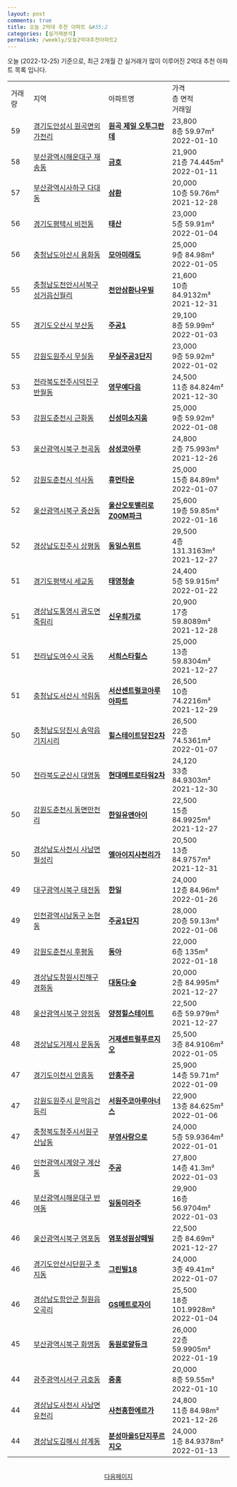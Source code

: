 ```yaml
---
layout: post
comments: true
title: 오늘 2억대 추천 아파트 &#35;2
categories: [실거래분석]
permalink: /weekly/오늘2억대추천아파트2
---
```


오늘 (2022-12-25) 기준으로, 최근 2개월 간 실거래가 많이 이루어진 2억대 추천 아파트 목록 입니다.

<table class="sortable">
  <tr>
    <td>거래량</td>
    <td>지역</td>
    <td>아파트명</td>
    <td>가격<br>층 면적<br>거래일</td>
  </tr>

  <tr class="item">
    <td>59</td>
    <td><a href="/apt/경기도안성시원곡면외가천리">경기도안성시 원곡면외가천리</a></td>
    <td style="font-weight: bold;"><a href="/apt/경기도안성시원곡면외가천리원곡제일오투그란데">원곡 제일 오투그란데</a></td>
    <td>23,800<br>8층  59.97m²<br>2022-01-10</td>
  </tr>

  <tr class="item">
    <td>58</td>
    <td><a href="/apt/부산광역시해운대구재송동">부산광역시해운대구 재송동</a></td>
    <td style="font-weight: bold;"><a href="/apt/부산광역시해운대구재송동금호">금호</a></td>
    <td>21,900<br>21층  74.445m²<br>2022-01-11</td>
  </tr>

  <tr class="item">
    <td>57</td>
    <td><a href="/apt/부산광역시사하구다대동">부산광역시사하구 다대동</a></td>
    <td style="font-weight: bold;"><a href="/apt/부산광역시사하구다대동삼환">삼환</a></td>
    <td>20,000<br>10층  59.76m²<br>2021-12-28</td>
  </tr>

  <tr class="item">
    <td>56</td>
    <td><a href="/apt/경기도평택시비전동">경기도평택시 비전동</a></td>
    <td style="font-weight: bold;"><a href="/apt/경기도평택시비전동태산">태산</a></td>
    <td>23,000<br>5층  59.91m²<br>2022-01-04</td>
  </tr>

  <tr class="item">
    <td>56</td>
    <td><a href="/apt/충청남도아산시용화동">충청남도아산시 용화동</a></td>
    <td style="font-weight: bold;"><a href="/apt/충청남도아산시용화동모아미래도">모아미래도</a></td>
    <td>25,000<br>9층  84.98m²<br>2022-01-05</td>
  </tr>

  <tr class="item">
    <td>55</td>
    <td><a href="/apt/충청남도천안시서북구성거읍신월리">충청남도천안시서북구 성거읍신월리</a></td>
    <td style="font-weight: bold;"><a href="/apt/충청남도천안시서북구성거읍신월리천안삼환나우빌">천안삼환나우빌</a></td>
    <td>21,600<br>10층  84.9132m²<br>2021-12-31</td>
  </tr>

  <tr class="item">
    <td>55</td>
    <td><a href="/apt/경기도오산시부산동">경기도오산시 부산동</a></td>
    <td style="font-weight: bold;"><a href="/apt/경기도오산시부산동주공1">주공1</a></td>
    <td>29,100<br>8층  59.99m²<br>2022-01-03</td>
  </tr>

  <tr class="item">
    <td>55</td>
    <td><a href="/apt/강원도원주시무실동">강원도원주시 무실동</a></td>
    <td style="font-weight: bold;"><a href="/apt/강원도원주시무실동무실주공3단지">무실주공3단지</a></td>
    <td>23,000<br>9층  59.92m²<br>2022-01-02</td>
  </tr>

  <tr class="item">
    <td>53</td>
    <td><a href="/apt/전라북도전주시덕진구반월동">전라북도전주시덕진구 반월동</a></td>
    <td style="font-weight: bold;"><a href="/apt/전라북도전주시덕진구반월동영무예다음">영무예다음</a></td>
    <td>24,500<br>11층  84.824m²<br>2021-12-30</td>
  </tr>

  <tr class="item">
    <td>53</td>
    <td><a href="/apt/강원도춘천시근화동">강원도춘천시 근화동</a></td>
    <td style="font-weight: bold;"><a href="/apt/강원도춘천시근화동신성미소지움">신성미소지움</a></td>
    <td>25,000<br>9층  59.92m²<br>2022-01-08</td>
  </tr>

  <tr class="item">
    <td>53</td>
    <td><a href="/apt/울산광역시북구천곡동">울산광역시북구 천곡동</a></td>
    <td style="font-weight: bold;"><a href="/apt/울산광역시북구천곡동삼성코아루">삼성코아루</a></td>
    <td>24,800<br>2층  75.993m²<br>2021-12-26</td>
  </tr>

  <tr class="item">
    <td>52</td>
    <td><a href="/apt/강원도춘천시석사동">강원도춘천시 석사동</a></td>
    <td style="font-weight: bold;"><a href="/apt/강원도춘천시석사동휴먼타운">휴먼타운</a></td>
    <td>25,000<br>15층  84.89m²<br>2022-01-07</td>
  </tr>

  <tr class="item">
    <td>52</td>
    <td><a href="/apt/울산광역시북구중산동">울산광역시북구 중산동</a></td>
    <td style="font-weight: bold;"><a href="/apt/울산광역시북구중산동울산오토밸리로Z00M파크">울산오토밸리로Z00M파크</a></td>
    <td>25,600<br>19층  59.85m²<br>2022-01-16</td>
  </tr>

  <tr class="item">
    <td>52</td>
    <td><a href="/apt/경상남도진주시상평동">경상남도진주시 상평동</a></td>
    <td style="font-weight: bold;"><a href="/apt/경상남도진주시상평동동일스위트">동일스위트</a></td>
    <td>29,500<br>4층  131.3163m²<br>2021-12-27</td>
  </tr>

  <tr class="item">
    <td>51</td>
    <td><a href="/apt/경기도평택시세교동">경기도평택시 세교동</a></td>
    <td style="font-weight: bold;"><a href="/apt/경기도평택시세교동태영청솔">태영청솔</a></td>
    <td>24,400<br>5층  59.915m²<br>2022-01-22</td>
  </tr>

  <tr class="item">
    <td>51</td>
    <td><a href="/apt/경상남도통영시광도면죽림리">경상남도통영시 광도면죽림리</a></td>
    <td style="font-weight: bold;"><a href="/apt/경상남도통영시광도면죽림리신우희가로">신우희가로</a></td>
    <td>20,900<br>17층  59.8089m²<br>2021-12-28</td>
  </tr>

  <tr class="item">
    <td>51</td>
    <td><a href="/apt/전라남도여수시국동">전라남도여수시 국동</a></td>
    <td style="font-weight: bold;"><a href="/apt/전라남도여수시국동서희스타힐스">서희스타힐스</a></td>
    <td>25,000<br>13층  59.8304m²<br>2021-12-27</td>
  </tr>

  <tr class="item">
    <td>51</td>
    <td><a href="/apt/충청남도서산시석림동">충청남도서산시 석림동</a></td>
    <td style="font-weight: bold;"><a href="/apt/충청남도서산시석림동서산센트럴코아루아파트">서산센트럴코아루아파트</a></td>
    <td>26,500<br>10층  74.2216m²<br>2021-12-29</td>
  </tr>

  <tr class="item">
    <td>50</td>
    <td><a href="/apt/충청남도당진시송악읍기지시리">충청남도당진시 송악읍기지시리</a></td>
    <td style="font-weight: bold;"><a href="/apt/충청남도당진시송악읍기지시리힐스테이트당진2차">힐스테이트당진2차</a></td>
    <td>26,500<br>22층  74.5361m²<br>2022-01-07</td>
  </tr>

  <tr class="item">
    <td>50</td>
    <td><a href="/apt/전라북도군산시대명동">전라북도군산시 대명동</a></td>
    <td style="font-weight: bold;"><a href="/apt/전라북도군산시대명동현대메트로타워2차">현대메트로타워2차</a></td>
    <td>24,120<br>33층  84.9303m²<br>2021-12-30</td>
  </tr>

  <tr class="item">
    <td>50</td>
    <td><a href="/apt/강원도춘천시동면만천리">강원도춘천시 동면만천리</a></td>
    <td style="font-weight: bold;"><a href="/apt/강원도춘천시동면만천리한일유앤아이">한일유앤아이</a></td>
    <td>22,500<br>15층  84.9925m²<br>2021-12-27</td>
  </tr>

  <tr class="item">
    <td>50</td>
    <td><a href="/apt/경상남도사천시사남면월성리">경상남도사천시 사남면월성리</a></td>
    <td style="font-weight: bold;"><a href="/apt/경상남도사천시사남면월성리엘아이지사천리가">엘아이지사천리가</a></td>
    <td>20,500<br>13층  84.9757m²<br>2021-12-31</td>
  </tr>

  <tr class="item">
    <td>49</td>
    <td><a href="/apt/대구광역시북구태전동">대구광역시북구 태전동</a></td>
    <td style="font-weight: bold;"><a href="/apt/대구광역시북구태전동한일">한일</a></td>
    <td>24,000<br>12층  84.96m²<br>2022-01-26</td>
  </tr>

  <tr class="item">
    <td>49</td>
    <td><a href="/apt/인천광역시남동구논현동">인천광역시남동구 논현동</a></td>
    <td style="font-weight: bold;"><a href="/apt/인천광역시남동구논현동주공1단지">주공1단지</a></td>
    <td>28,000<br>20층  59.13m²<br>2022-01-06</td>
  </tr>

  <tr class="item">
    <td>49</td>
    <td><a href="/apt/강원도춘천시후평동">강원도춘천시 후평동</a></td>
    <td style="font-weight: bold;"><a href="/apt/강원도춘천시후평동동아">동아</a></td>
    <td>22,000<br>6층  135m²<br>2022-01-18</td>
  </tr>

  <tr class="item">
    <td>49</td>
    <td><a href="/apt/경상남도창원시진해구경화동">경상남도창원시진해구 경화동</a></td>
    <td style="font-weight: bold;"><a href="/apt/경상남도창원시진해구경화동대동다:숲">대동다:숲</a></td>
    <td>20,000<br>2층  84.995m²<br>2021-12-27</td>
  </tr>

  <tr class="item">
    <td>48</td>
    <td><a href="/apt/울산광역시북구양정동">울산광역시북구 양정동</a></td>
    <td style="font-weight: bold;"><a href="/apt/울산광역시북구양정동양정힐스테이트">양정힐스테이트</a></td>
    <td>22,500<br>6층  59.979m²<br>2021-12-27</td>
  </tr>

  <tr class="item">
    <td>48</td>
    <td><a href="/apt/경상남도거제시문동동">경상남도거제시 문동동</a></td>
    <td style="font-weight: bold;"><a href="/apt/경상남도거제시문동동거제센트럴푸르지오">거제센트럴푸르지오</a></td>
    <td>25,500<br>3층  84.9106m²<br>2022-01-05</td>
  </tr>

  <tr class="item">
    <td>47</td>
    <td><a href="/apt/경기도이천시안흥동">경기도이천시 안흥동</a></td>
    <td style="font-weight: bold;"><a href="/apt/경기도이천시안흥동안흥주공">안흥주공</a></td>
    <td>25,900<br>14층  59.71m²<br>2022-01-09</td>
  </tr>

  <tr class="item">
    <td>47</td>
    <td><a href="/apt/강원도원주시문막읍건등리">강원도원주시 문막읍건등리</a></td>
    <td style="font-weight: bold;"><a href="/apt/강원도원주시문막읍건등리서원주코아루아너스">서원주코아루아너스</a></td>
    <td>22,900<br>13층  84.625m²<br>2022-01-06</td>
  </tr>

  <tr class="item">
    <td>47</td>
    <td><a href="/apt/충청북도청주시서원구산남동">충청북도청주시서원구 산남동</a></td>
    <td style="font-weight: bold;"><a href="/apt/충청북도청주시서원구산남동부영사랑으로">부영사랑으로</a></td>
    <td>24,000<br>5층  59.9364m²<br>2022-01-01</td>
  </tr>

  <tr class="item">
    <td>46</td>
    <td><a href="/apt/인천광역시계양구계산동">인천광역시계양구 계산동</a></td>
    <td style="font-weight: bold;"><a href="/apt/인천광역시계양구계산동주공">주공</a></td>
    <td>27,800<br>14층  41.3m²<br>2022-01-03</td>
  </tr>

  <tr class="item">
    <td>46</td>
    <td><a href="/apt/부산광역시해운대구반여동">부산광역시해운대구 반여동</a></td>
    <td style="font-weight: bold;"><a href="/apt/부산광역시해운대구반여동일동미라주">일동미라주</a></td>
    <td>29,900<br>16층  56.9704m²<br>2022-01-03</td>
  </tr>

  <tr class="item">
    <td>46</td>
    <td><a href="/apt/울산광역시북구염포동">울산광역시북구 염포동</a></td>
    <td style="font-weight: bold;"><a href="/apt/울산광역시북구염포동염포성원상떼빌">염포성원상떼빌</a></td>
    <td>22,500<br>2층  84.69m²<br>2021-12-27</td>
  </tr>

  <tr class="item">
    <td>46</td>
    <td><a href="/apt/경기도안산시단원구초지동">경기도안산시단원구 초지동</a></td>
    <td style="font-weight: bold;"><a href="/apt/경기도안산시단원구초지동그린빌18">그린빌18</a></td>
    <td>24,000<br>3층  49.41m²<br>2022-01-07</td>
  </tr>

  <tr class="item">
    <td>46</td>
    <td><a href="/apt/경상남도함안군칠원읍오곡리">경상남도함안군 칠원읍오곡리</a></td>
    <td style="font-weight: bold;"><a href="/apt/경상남도함안군칠원읍오곡리GS메트로자이">GS메트로자이</a></td>
    <td>25,500<br>18층  101.9928m²<br>2022-01-04</td>
  </tr>

  <tr class="item">
    <td>45</td>
    <td><a href="/apt/부산광역시북구화명동">부산광역시북구 화명동</a></td>
    <td style="font-weight: bold;"><a href="/apt/부산광역시북구화명동동원로얄듀크">동원로얄듀크</a></td>
    <td>26,000<br>22층  59.9905m²<br>2022-01-19</td>
  </tr>

  <tr class="item">
    <td>44</td>
    <td><a href="/apt/광주광역시서구금호동">광주광역시서구 금호동</a></td>
    <td style="font-weight: bold;"><a href="/apt/광주광역시서구금호동중흥">중흥</a></td>
    <td>20,000<br>8층  59.55m²<br>2022-01-10</td>
  </tr>

  <tr class="item">
    <td>44</td>
    <td><a href="/apt/경상남도사천시사남면유천리">경상남도사천시 사남면유천리</a></td>
    <td style="font-weight: bold;"><a href="/apt/경상남도사천시사남면유천리사천흥한에르가">사천흥한에르가</a></td>
    <td>24,800<br>11층  84.98m²<br>2021-12-26</td>
  </tr>

  <tr class="item">
    <td>44</td>
    <td><a href="/apt/경상남도김해시삼계동">경상남도김해시 삼계동</a></td>
    <td style="font-weight: bold;"><a href="/apt/경상남도김해시삼계동분성마을5단지푸르지오">분성마을5단지푸르지오</a></td>
    <td>24,000<br>1층  84.9378m²<br>2022-01-13</td>
  </tr>

  <tr>
      <script async src="https://pagead2.googlesyndication.com/pagead/js/adsbygoogle.js?client=ca-pub-3485438051770037"
          crossorigin="anonymous"></script>
      <ins class="adsbygoogle"
          style="display:block"
          data-ad-format="fluid"
          data-ad-layout-key="-fb+5w+4e-db+86"
          data-ad-client="ca-pub-3485438051770037"
          data-ad-slot="1827090281"></ins>
      <script>
          (adsbygoogle = window.adsbygoogle || []).push({});
      </script>
  </tr>
    
</table>

<br>
<center><a href="/weekly/오늘2억대추천아파트3">다음페이지</a></center>
<br><br>
